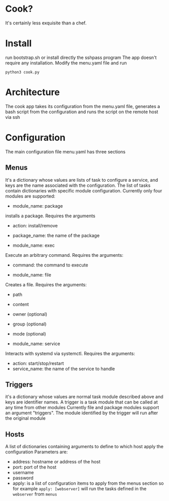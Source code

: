 Cook?
=====

It's certainly less exquisite than a chef.


Install
======

run bootstrap.sh or install directly the sshpass program
The app doesn't require any installation.
Modify the menu.yaml file and run

`python3 cook.py`


Architecture
============

The cook app takes its configuration from the menu.yaml file, generates a bash
script from the configuration and runs the script on the remote host via ssh

Configuration
=============

The main configuration file menu.yaml has three sections

Menus
-----

It's a dictionary whose values are lists of task to configure a service, and
keys are the name associated with the configuration.
The list of tasks contain dictionaries with specific module configuration.
Currently only four modules are supported:

- module_name: package

installs a package. Requires the arguments

- action: install/remove
- package_name: the name of the package


- module_name: exec

Execute an arbitrary command. Requires the arguments:

- command: the command to execute

- module_name: file

Creates a file. Requires the arguments:

- path
- content
- owner (optional)
- group (optional)
- mode (optional)


- module_name: service

Interacts with systemd via systemctl. Requires the arguments:

- action: start/stop/restart
- service_name: the name of the service to handle

Triggers
--------

it's a dictionary whose values are normal task module described above and keys
are identifier names.
A trigger is a task module that can be called at any time from other modules
Currently file and package modules support an argument "triggers". The module
identified by the trigger will run after the original module


Hosts
-----

A list of dictionaries containing arguments to define to which host apply
the configuration
Parameters are:
- address: hostname or address of the host
- port: port of the host
- username
- password
- apply: is a list of configuration items to apply from the menus section so for example
`apply: [webserver]` will run the tasks defined in the `webserver` from `menus`
